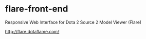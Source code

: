 # flare-front-end
Responsive Web Interface for Dota 2 Source 2 Model Viewer (Flare)

http://flare.dotaflame.com/
